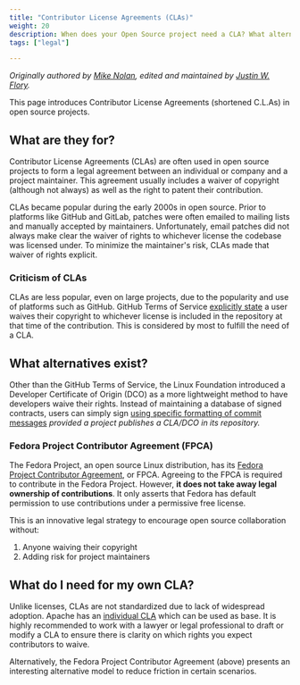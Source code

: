 ```yaml
---
title: "Contributor License Agreements (CLAs)"
weight: 20
description: When does your Open Source project need a CLA? What alternatives exist? Cover your copyright in this intro to CLAs.
tags: ["legal"]

---
```


_Originally authored by [Mike Nolan](https://nolski.rocks), edited and maintained by [Justin W. Flory](https://jwf.io)._

This page introduces Contributor License Agreements (shortened C.L.As) in open source projects.


## What are they for?

Contributor License Agreements (CLAs) are often used in open source projects to form a legal agreement between an individual or company and a project maintainer.
This agreement usually includes a waiver of copyright (although not always) as well as the right to patent their contribution.

CLAs became popular during the early 2000s in open source.
Prior to platforms like GitHub and GitLab, patches were often emailed to mailing lists and manually accepted by maintainers.
Unfortunately, email patches did not always make clear the waiver of rights to whichever license the codebase was licensed under.
To minimize the maintainer's risk, CLAs made that waiver of rights explicit.

### Criticism of CLAs

CLAs are less popular, even on large projects, due to the popularity and use of platforms such as GitHub.
GitHub Terms of Service [explicitly state](https://help.github.com/en/articles/github-terms-of-service#6-contributions-under-repository-license) a user waives their copyright to whichever license is included in the repository at that time of the contribution.
This is considered by most to fulfill the need of a CLA.


## What alternatives exist?

Other than the GitHub Terms of Service, the Linux Foundation introduced a Developer Certificate of Origin (DCO) as a more lightweight method to have developers waive their rights.
Instead of maintaining a database of signed contracts, users can simply sign [using specific formatting of commit messages](https://probot.github.io/apps/dco/) _provided a project publishes a CLA/DCO in its repository._

### Fedora Project Contributor Agreement (FPCA)

The Fedora Project, an open source Linux distribution, has its [Fedora Project Contributor Agreement](https://fedoraproject.org/wiki/Legal:Fedora_Project_Contributor_Agreement), or FPCA.
Agreeing to the FPCA is required to contribute in the Fedora Project.
However, **it does not take away legal ownership of contributions**.
It only asserts that Fedora has default permission to use contributions under a permissive free license.

This is an innovative legal strategy to encourage open source collaboration without:

1. Anyone waiving their copyright
1. Adding risk for project maintainers


## What do I need for my own CLA?

Unlike licenses, CLAs are not standardized due to lack of widespread adoption.
Apache has an [individual CLA](https://www.apache.org/licenses/icla.pdf) which can be used as base.
It is highly recommended to work with a lawyer or legal professional to draft or modify a CLA to ensure there is clarity on which rights you expect contributors to waive.

Alternatively, the Fedora Project Contributor Agreement (above) presents an interesting alternative model to reduce friction in certain scenarios.
